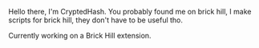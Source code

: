 Hello there, I'm CryptedHash. You probably found me on brick hill, I make scripts for brick hill, they don't have to be useful tho.

Currently working on a Brick Hill extension.

